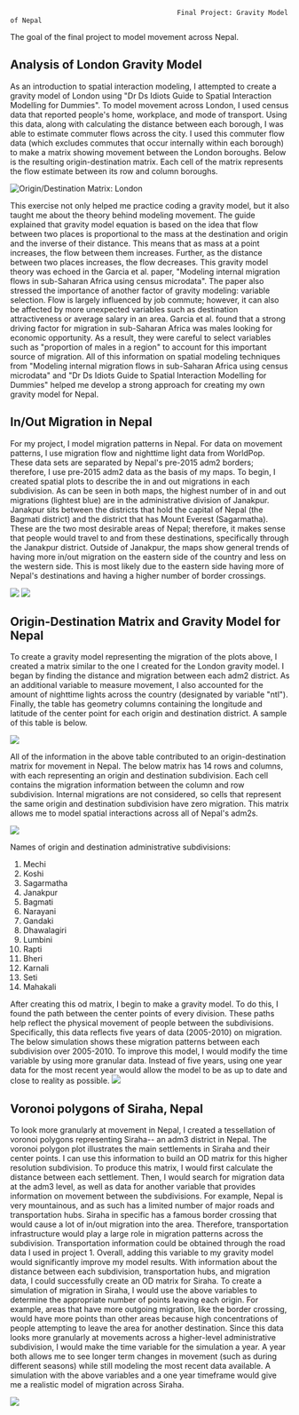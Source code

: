                                               Final Project: Gravity Model of Nepal
The goal of the final project to model movement across Nepal. 

## Analysis of London Gravity Model 
As an introduction to spatial interaction modeling, I attempted to create a gravity model of London using "Dr Ds Idiots Guide to Spatial Interaction Modelling for Dummies". To model movement across London, I used census data that reported people's home, workplace, and mode of transport. Using this data, along with calculating the distance between each borough, I was able to estimate commuter flows across the city.  I used this commuter flow data (which excludes commutes that occur internally within each borough) to make a matrix showing movement between the London boroughs. Below is the resulting origin-destination matrix. Each cell of the matrix represents the flow estimate between its row and column boroughs.  

![Origin/Destination Matrix: London](project_3/odm_london.png)

This exercise not only helped me practice coding a gravity model, but it also taught me about the theory behind modeling movement. The guide explained that gravity model equation is based on the idea that flow between two places is proportional to the mass at the destination and origin and the inverse of their distance. This means that as mass at a point increases, the flow between them increases. Further, as the distance between two places increases, the flow decreases. This gravity model theory was echoed in the Garcia et al. paper, "Modeling internal migration flows in sub-Saharan Africa using census microdata". The paper also stressed the importance of another factor of gravity modeling: variable selection. Flow is largely influenced by job commute; however, it can also be affected by more unexpected variables such as destination attractiveness or average salary in an area. Garcia et al. found that a strong driving factor for migration in sub-Saharan Africa was males looking for economic opportunity. As a result, they were careful to select variables such as "proportion of males in a region" to account for this important source of migration.  All of this information on spatial modeling techniques from "Modeling internal migration flows in sub-Saharan Africa using census microdata" and "Dr Ds Idiots Guide to Spatial Interaction Modelling for Dummies" helped me develop a strong approach for creating my own gravity model for Nepal. 

## In/Out Migration in Nepal
For my project, I model migration patterns in Nepal. For data on movement patterns, I use migration flow and nighttime light data from WorldPop. These data sets are separated by Nepal's pre-2015 adm2 borders; therefore, I use pre-2015 adm2 data as the basis of my maps. To begin, I created spatial plots to describe the in and out migrations in each subdivision. As can be seen in both maps, the highest number of in and out migrations (lightest blue) are in the administrative division of Janakpur. Janakpur sits between the districts that hold the capital of Nepal (the Bagmati district) and the district that has Mount Everest (Sagarmatha). These are the two most desirable areas of Nepal; therefore, it makes sense that people would travel to and from these destinations, specifically through the Janakpur district. Outside of Janakpur, the maps show general trends of having more in/out migration on the eastern side of the country and less on the western side. This is most likely due to the eastern side having more of Nepal's destinations and having a higher number of border crossings. 

![](project_3/inmigration.png)
![](project_3/outmigration.png)

## Origin-Destination Matrix and Gravity Model for Nepal
To create a gravity model representing the migration of the plots above, I created a matrix similar to the one I created for the London gravity model. I began by finding the distance and migration between each adm2 district. As an additional variable to measure movement, I also accounted for the amount of nighttime lights across the country (designated by variable "ntl"). Finally, the table has geometry columns containing the longitude and latitude of the center point for each origin and destination district. A sample of this table is below. 

![](project_3/OD_npl.png)

All of the information in the above table contributed to an origin-destination matrix for movement in Nepal. The below matrix has 14 rows and columns, with each representing an origin and destination subdivision. Each cell contains the migration information between the column and row subdivision. Internal migrations are not considered, so cells that represent the same origin and destination subdivision have zero migration. This matrix allows me to model spatial interactions across all of Nepal's adm2s.

![](project_3/odm_npl.png)

Names of origin and destination administrative subdivisions:
1. Mechi  
2. Koshi  
3. Sagarmatha	  
4. Janakpur  
5. Bagmati  
6. Narayani  
7. Gandaki  
8. Dhawalagiri  
9. Lumbini	  
10. Rapti  
11. Bheri  
12. Karnali  
13. Seti  
14. Mahakali  

After creating this od matrix, I begin to make a gravity model. To do this, I found the path between the center points of every division. These paths help reflect the physical movement of people between the subdivisions. Specifically, this data reflects five years of data (2005-2010) on migration. The below simulation shows these migration patterns between each subdivision over 2005-2010. To improve this model, I would modify the time variable by using more granular data. Instead of five years, using one year data for the most recent year would allow the model to be as up to date and close to reality as possible. 
![](project_3/output.gif)

## Voronoi polygons of Siraha, Nepal
To look more granularly at movement in Nepal, I created a tessellation of voronoi polygons representing Siraha-- an adm3 district in Nepal. The voronoi polygon plot illustrates the main settlements in Siraha and their center points. I can use this information to build an OD matrix for this higher resolution subdivision. To produce this matrix, I would first calculate the distance between each settlement. Then, I would search for migration data at the adm3 level, as well as data for another variable that provides information on movement between the subdivisions. For example, Nepal is very mountainous, and as such has a limited number of major roads and transportation hubs. Siraha in specific has a famous border crossing that would cause a lot of in/out migration into the area. Therefore, transportation infrastructure would play a large role in migration patterns across the subdivision. Transportation information could be obtained through the road data I used in project 1. Overall, adding this variable to my gravity model would significantly improve my model results. With information about the distance between each subdivision, transportation hubs, and migration data, I could successfully create an OD matrix for Siraha. To create a simulation of migration in Siraha, I would use the above variables to determine the appropriate number of points leaving each origin. For example, areas that have more outgoing migration, like the border crossing, would have more points than other areas because high concentrations of people attempting to leave the area for another destination. Since this data looks more granularly at movements across a higher-level administrative subdivision, I would make the time variable for the simulation a year. A year both allows me to see longer term changes in movement (such as during different seasons) while still modeling the most recent data available. A simulation with the above variables and a one year timeframe would give me a realistic model of migration across Siraha. 

![](project_3/sir_vornoi.png)

